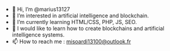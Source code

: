 - 👋 Hi, I’m @marius13127
- 👀 I’m interested in artificial intelligence and blockchain.
- 🌱 I’m currently learning HTML/CSS, PHP, JS, SEO.
- 💞️ I would like to learn how to create blockchains and artificial intelligence systems.
- 📫 How to reach me : misoardi13100@outlook.fr

<!---
marius13127/marius13127 is a ✨ special ✨ repository because its `README.md` (this file) appears on your GitHub profile.
You can click the Preview link to take a look at your changes.
--->

